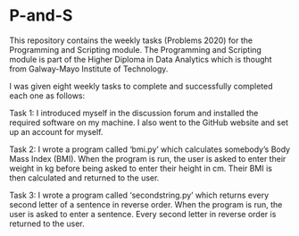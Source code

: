 # P-and-S

This repository contains the weekly tasks (Problems 2020) for the Programming and Scripting module.  The Programming and Scripting module is part of the Higher Diploma in Data Analytics which is thought from Galway-Mayo Institute of Technology.

I was given eight weekly tasks to complete and successfully completed each one as follows:

Task 1:
I introduced myself in the discussion forum and installed the required software on my machine.  I also went to the GitHub website and set up an account for myself.

Task 2:
I wrote a program called ‘bmi.py’ which calculates somebody’s Body Mass Index (BMI).  When the program is run, the user is asked to enter their weight in kg before being asked to enter their height in cm.  Their BMI is then calculated and returned to the user.

Task 3:
I wrote a program called ‘secondstring.py’ which returns every second letter of a sentence in reverse order.  When the program is run, the user is asked to enter a sentence.  Every second letter in reverse order is returned to the user.